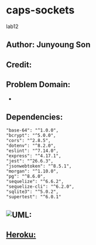 # caps-sockets
lab12

## Author: Junyoung Son

## Credit: 

## Problem Domain:

- 

## Dependencies:

    "base-64": "^1.0.0",
    "bcrypt": "^5.0.0",
    "cors": "^2.8.5",
    "dotenv": "^8.2.0",
    "eslint": "^7.14.0",
    "express": "^4.17.1",
    "jest": "^26.6.3",
    "jsonwebtoken": "^8.5.1",
    "morgan": "^1.10.0",
    "pg": "^8.6.0",
    "sequelize": "^6.6.2",
    "sequelize-cli": "^6.2.0",
    "sqlite3": "^5.0.2",
    "supertest": "^6.0.1"

## ![UML:](./UML08.png)
## [Heroku:]()
